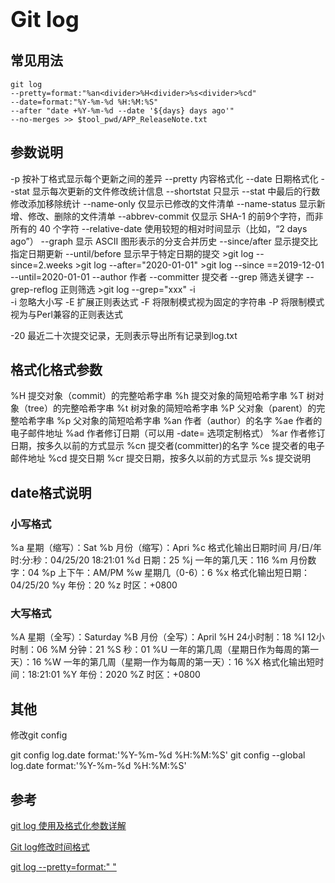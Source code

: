 <h1 style="font-size: 2.5em;"> Git log</h1>
 

## 常见用法

```````
git log 
--pretty=format:"%an<divider>%H<divider>%s<divider>%cd" 
--date=format:"%Y-%m-%d %H:%M:%S"
--after "date +%Y-%m-%d --date '${days} days ago'" 
--no-merges >> $tool_pwd/APP_ReleaseNote.txt

```````

## 参数说明

-p	按补丁格式显示每个更新之间的差异
--pretty 内容格式化
--date 日期格式化
--stat	显示每次更新的文件修改统计信息
--shortstat	只显示 --stat 中最后的行数修改添加移除统计
--name-only	仅显示已修改的文件清单
--name-status	显示新增、修改、删除的文件清单
--abbrev-commit	仅显示 SHA-1 的前9个字符，而非所有的 40 个字符
--relative-date	使用较短的相对时间显示（比如，“2 days ago”）
--graph	显示 ASCII 图形表示的分支合并历史
--since/after 显示提交比指定日期更新
--until/before 显示早于特定日期的提交
	>git log --since=2.weeks
	>git log --after="2020-01-01"
	>git log --since ==2019-12-01 --until=2020-01-01
--author 作者
--committer 提交者
--grep 筛选关键字
--grep-reflog 正则筛选
	>git log --grep="xxx" -i  
	-i 忽略大小写
	-E 扩展正则表达式
	-F 将限制模式视为固定的字符串
	-P 将限制模式视为与Perl兼容的正则表达式

-20 最近二十次提交记录，无则表示导出所有记录到log.txt

## 格式化格式参数

%H	提交对象（commit）的完整哈希字串
%h	提交对象的简短哈希字串
%T	树对象（tree）的完整哈希字串
%t	树对象的简短哈希字串
%P	父对象（parent）的完整哈希字串
%p	父对象的简短哈希字串
%an	作者（author）的名字
%ae	作者的电子邮件地址
%ad	作者修订日期（可以用 -date= 选项定制格式）
%ar	作者修订日期，按多久以前的方式显示
%cn	提交者(committer)的名字
%ce	提交者的电子邮件地址
%cd	提交日期
%cr	提交日期，按多久以前的方式显示
%s	提交说明

## date格式说明

### 小写格式

%a 星期（缩写）：Sat
%b 月份（缩写）：Apri
%c 格式化输出日期时间 月/日/年 时:分:秒：04/25/20 18:21:01
%d 日期：25
%j 一年的第几天：116
%m 月份数字：04
%p 上下午：AM/PM
%w 星期几（0-6）：6
%x 格式化输出短日期：04/25/20
%y 年份：20
%z 时区：+0800 

### 大写格式

%A 星期（全写）：Saturday
%B 月份（全写）：April
%H 24小时制：18
%I 12小时制：06
%M 分钟：21
%S 秒：01
%U 一年的第几周（星期日作为每周的第一天）：16
%W 一年的第几周（星期一作为每周的第一天）：16
%X 格式化输出短时间：18:21:01
%Y 年份：2020
%Z 时区：+0800 

## 其他

修改git config

git config log.date format:'%Y-%m-%d %H:%M:%S'
git config --global log.date format:'%Y-%m-%d %H:%M:%S'


## 参考
[git log 使用及格式化参数详解](https://blog.csdn.net/u011106915/article/details/105836289)

[Git log修改时间格式](https://samlin.blog.csdn.net/article/details/100535989)

[git log --pretty=format:" "](https://www.cnblogs.com/ayseeing/p/5029245.html)